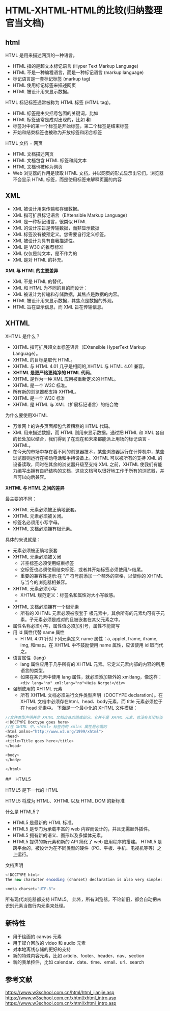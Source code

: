 # HTML-XHTML-HTML的比较(归纳整理官当文档)

## html
HTML 是用来描述网页的一种语言。

- HTML 指的是超文本标记语言 (Hyper Text Markup Language)
- HTML 不是一种编程语言，而是一种标记语言 (markup language)
- 标记语言是一套标记标签 (markup tag)
- HTML 使用标记标签来描述网页
- HTML 被设计用来显示数据。

HTML 标记标签通常被称为 HTML 标签 (HTML tag)。

- HTML 标签是由尖括号包围的关键词，比如 <html>
- HTML 标签通常是成对出现的，比如 <b> 和 </b>
- 标签对中的第一个标签是开始标签，第二个标签是结束标签
- 开始和结束标签也被称为开放标签和闭合标签

HTML 文档 = 网页

- HTML 文档描述网页
- HTML 文档包含 HTML 标签和纯文本
- HTML 文档也被称为网页
- Web 浏览器的作用是读取 HTML 文档，并以网页的形式显示出它们。浏览器不会显示 HTML 标签，而是使用标签来解释页面的内容

## XML

- XML 被设计用来传输和存储数据。
- XML 指可扩展标记语言（EXtensible Markup Language）
- XML 是一种标记语言，很类似 HTML
- XML 的设计宗旨是传输数据，而非显示数据
- XML 标签没有被预定义。您需要自行定义标签。
- XML 被设计为具有自我描述性。
- XML 是 W3C 的推荐标准
- XML 仅仅是纯文本，是不作为的
- XML 是对 HTML 的补充。

**XML 与 HTML 的主要差异**

- XML 不是 HTML 的替代。
- XML 和 HTML 为不同的目的而设计：
- XML 被设计为传输和存储数据，其焦点是数据的内容。
- HTML 被设计用来显示数据，其焦点是数据的外观。
- HTML 旨在显示信息，而 XML 旨在传输信息。

## XHTML

XHTML 是什么？

- XHTML 指可扩展超文本标签语言（EXtensible HyperText Markup Language）。
- XHTML 的目标是取代 HTML。
- XHTML 与 HTML 4.01 几乎是相同的,XHTML 与 HTML 4.01 兼容。
- **XHTML 是更严格更纯净的 HTML 代码**。
- XHTML 是作为一种 XML 应用被重新定义的 HTML。
- XHTML 是一个 W3C 标准。
- 所有新的浏览器都支持 XHTML。
- XHTML 是一个 W3C 标准
- XHTML 是 HTML 与 XML（扩展标记语言）的结合物

为什么要使用XHTML

- 万维网上的许多页面都包含着糟糕的 HTML 代码。
- XML 用来描述数据，而 HTML 则用来显示数据。通过把 HTML 和 XML 各自的长处加以结合，我们得到了在现在和未来都能派上用场的标记语言 - XHTML。
- 在今天的市场中存在着不同的浏览器技术，某些浏览器运行在计算机中，某些浏览器则运行在移动电话和手持设备上。XHTML 可以被所有的支持 XML 的设备读取，同时在其余的浏览器升级至支持 XML 之前，XHTML 使我们有能力编写出拥有良好结构的文档，这些文档可以很好地工作于所有的浏览器，并且可以向后兼容。

**XHTML 与 HTML 之间的差异**

最主要的不同：

- XHTML 元素必须被正确地嵌套。
- XHTML 元素必须被关闭。
- 标签名必须用小写字母。
- XHTML 文档必须拥有根元素。

具体的来说就是：
- 元素必须被正确地嵌套
- XHTML 元素必须被关闭
    - 非空标签必须使用结束标签
    - 空标签也必须使用结束标签，或者其开始标签必须使用/>结尾。
    - 重要的兼容性提示:在 "/" 符号前添加一个额外的空格，以使你的 XHTML 与当今的浏览器相兼容。
- XHTML 元素必须小写
    - XHTML 规范定义：标签名和属性对大小写敏感。
    - 
- XHTML 文档必须拥有一个根元素
    - 所有的 XHTML 元素必须被嵌套于 <html> 根元素中。其余所有的元素均可有子元素。子元素必须是成对的且被嵌套在其父元素之中。
- 属性名称必须小写，属性值必须加引号，属性不能简写
- 用 id 属性代替 name 属性
    - HTML 4.01 针对下列元素定义 name 属性：a, applet, frame, iframe, img, 和map。在 XHTML 中不鼓励使用 name 属性，应该使用 id 取而代之。
- 语言属性（lang）
    - lang 属性应用于几乎所有的 XHTML 元素。它定义元素内部的内容的所用语言的类型。
    - 如果在某元素中使用 lang 属性，就必须添加额外的 xml:lang，像这样：`<div lang="no" xml:lang="no">Heia Norge!</div>`
- 强制使用的 XHTML 元素
    - 所有 XHTML 文档必须进行文件类型声明（DOCTYPE declaration）。在 XHTML 文档中必须存在html、head、body元素，而 title 元素必须位于在 head 元素中。
下面是一个最小化的 XHTML 文件模板：

```javascript
//文件类型声明并非 XHTML 文档自身的组成部分。它并不是 XHTML 元素，也没有关闭标签
<!DOCTYPE Doctype goes here>
//在 XHTML 中，<html> 标签内的 xmlns 属性是必需的
<html xmlns="http://www.w3.org/1999/xhtml">
<head>
<title>Title goes here</title>
</head>

<body>
</body>

</html>
```
##　HTML5

HTML5 是下一代的 HTML

HTML5 将成为 HTML、XHTML 以及 HTML DOM 的新标准

什么是 HTML5？

- HTML5 是最新的 HTML 标准。
- HTML5 是专门为承载丰富的 web 内容而设计的，并且无需额外插件。
- HTML5 拥有新的语义、图形以及多媒体元素。
- HTML5 提供的新元素和新的 API 简化了 web 应用程序的搭建。
HTML5 是跨平台的，被设计为在不同类型的硬件（PC、平板、手机、电视机等等）之上运行。

文档声明
```javascript
<!DOCTYPE html>
The new character encoding (charset) declaration is also very simple:

<meta charset="UTF-8">
```
所有现代浏览器都支持 HTML5。
此外，所有浏览器，不论新旧，都会自动把未识别元素当做行内元素来处理。

## 新特性
- 用于绘画的 canvas 元素
- 用于媒介回放的 video 和 audio 元素
- 对本地离线存储的更好的支持
- 新的特殊内容元素，比如 article、footer、header、nav、section
- 新的表单控件，比如 calendar、date、time、email、url、search

## 参考文献
https://www.w3school.com.cn/html/html_jianjie.asp  
https://www.w3school.com.cn/xhtml/xhtml_intro.asp
https://www.w3school.com.cn/xhtml/xhtml_intro.asp